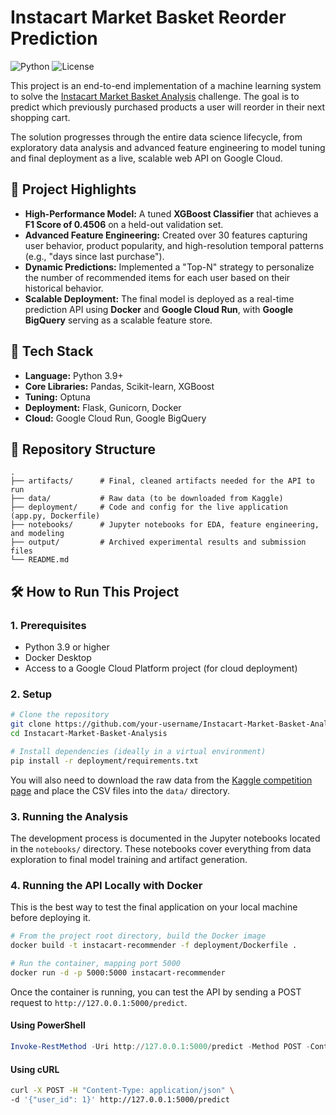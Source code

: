 # Instacart Market Basket Reorder Prediction

![Python](https://img.shields.io/badge/Python-3.9+-blue.svg) ![License](https://img.shields.io/badge/License-MIT-green.svg)

This project is an end-to-end implementation of a machine learning system to solve the [Instacart Market Basket Analysis](https://www.kaggle.com/c/instacart-market-basket-analysis) challenge. The goal is to predict which previously purchased products a user will reorder in their next shopping cart.

The solution progresses through the entire data science lifecycle, from exploratory data analysis and advanced feature engineering to model tuning and final deployment as a live, scalable web API on Google Cloud.

## 🚀 Project Highlights

- **High-Performance Model:** A tuned **XGBoost Classifier** that achieves a **F1 Score of 0.4506** on a held-out validation set.
- **Advanced Feature Engineering:** Created over 30 features capturing user behavior, product popularity, and high-resolution temporal patterns (e.g., "days since last purchase").
- **Dynamic Predictions:** Implemented a "Top-N" strategy to personalize the number of recommended items for each user based on their historical behavior.
- **Scalable Deployment:** The final model is deployed as a real-time prediction API using **Docker** and **Google Cloud Run**, with **Google BigQuery** serving as a scalable feature store.

## 🧰 Tech Stack

- **Language:** Python 3.9+
- **Core Libraries:** Pandas, Scikit-learn, XGBoost
- **Tuning:** Optuna
- **Deployment:** Flask, Gunicorn, Docker
- **Cloud:** Google Cloud Run, Google BigQuery

## 📁 Repository Structure

```
.
├── artifacts/      # Final, cleaned artifacts needed for the API to run
├── data/           # Raw data (to be downloaded from Kaggle)
├── deployment/     # Code and config for the live application (app.py, Dockerfile)
├── notebooks/      # Jupyter notebooks for EDA, feature engineering, and modeling
├── output/         # Archived experimental results and submission files
└── README.md
```

## 🛠️ How to Run This Project

### 1. Prerequisites

- Python 3.9 or higher
- Docker Desktop
- Access to a Google Cloud Platform project (for cloud deployment)

### 2. Setup

```bash
# Clone the repository
git clone https://github.com/your-username/Instacart-Market-Basket-Analysis.git
cd Instacart-Market-Basket-Analysis

# Install dependencies (ideally in a virtual environment)
pip install -r deployment/requirements.txt
```

You will also need to download the raw data from the [Kaggle competition page](https://www.kaggle.com/c/instacart-market-basket-analysis/data) and place the CSV files into the `data/` directory.

### 3. Running the Analysis

The development process is documented in the Jupyter notebooks located in the `notebooks/` directory. These notebooks cover everything from data exploration to final model training and artifact generation.

### 4. Running the API Locally with Docker

This is the best way to test the final application on your local machine before deploying it.

```bash
# From the project root directory, build the Docker image
docker build -t instacart-recommender -f deployment/Dockerfile .

# Run the container, mapping port 5000
docker run -d -p 5000:5000 instacart-recommender
```

Once the container is running, you can test the API by sending a POST request to `http://127.0.0.1:5000/predict`.

#### Using PowerShell

```powershell
Invoke-RestMethod -Uri http://127.0.0.1:5000/predict -Method POST -ContentType 'application/json' -Body '{"user_id": 1}'
```

#### Using cURL

```bash
curl -X POST -H "Content-Type: application/json" \
-d '{"user_id": 1}' http://127.0.0.1:5000/predict
```
